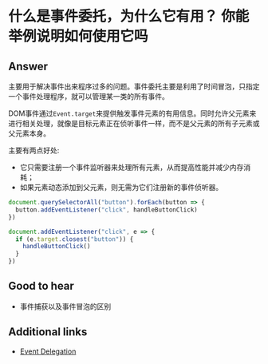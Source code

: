 # 什么是事件委托，为什么它有用？ 你能举例说明如何使用它吗

## Answer

主要用于解决事件出来程序过多的问题。事件委托主要是利用了时间冒泡，只指定一个事件处理程序，就可以管理某一类的所有事件。

DOM事件通过`Event.target`来提供触发事件元素的有用信息。同时允许父元素来进行相关处理，就像是目标元素正在侦听事件一样，而不是父元素的所有子元素或父元素本身。

主要有两点好处:

* 它只需要注册一个事件监听器来处理所有元素，从而提高性能并减少内存消耗；
* 如果元素动态添加到父元素，则无需为它们注册新的事件侦听器。

```js
document.querySelectorAll("button").forEach(button => {
  button.addEventListener("click", handleButtonClick)
})
```

```js
document.addEventListener("click", e => {
  if (e.target.closest("button")) {
    handleButtonClick()
  }
})
```

## Good to hear

* 事件捕获以及事件冒泡的区别

## Additional links

<!-- Whenever possible, link a more detailed explanation. -->

* [Event Delegation](https://davidwalsh.name/event-delegate)

<!-- tags: (javascript) -->

<!-- expertise: (1) -->
